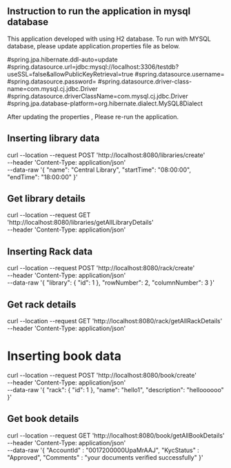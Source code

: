 Instruction to run the application in mysql database
----------------------------------------------------
This application developed with using H2 database.
To run with MYSQL database, please update  application.properties file as below.

#spring.jpa.hibernate.ddl-auto=update
#spring.datasource.url=jdbc:mysql://localhost:3306/testdb?useSSL=false&allowPublicKeyRetrieval=true
#spring.datasource.username=
#spring.datasource.password=
#spring.datasource.driver-class-name=com.mysql.cj.jdbc.Driver
#spring.datasource.driverClassName=com.mysql.cj.jdbc.Driver
#spring.jpa.database-platform=org.hibernate.dialect.MySQL8Dialect


After updating the properties , Please re-run the application.



Inserting library data
----------------------------------------------
curl --location --request POST 'http://localhost:8080/libraries/create' \
--header 'Content-Type: application/json' \
--data-raw '{
  "name": "Central Library",
  "startTime": "08:00:00",
  "endTime": "18:00:00"
}'


Get library details 
--------------------------------------------------
curl --location --request GET 'http://localhost:8080/libraries/getAllLibraryDetails' \
--header 'Content-Type: application/json'


Inserting Rack data
---------------------------------------------
curl --location --request POST 'http://localhost:8080/rack/create' \
--header 'Content-Type: application/json' \
--data-raw '{
  "library": {
    "id": 1
  },
  "rowNumber": 2,
  "columnNumber": 3
}'


Get rack details
------------------------------------------
curl --location --request GET 'http://localhost:8080/rack/getAllRackDetails' \
--header 'Content-Type: application/json'

Inserting book data
=========================================

curl --location --request POST 'http://localhost:8080/book/create' \
--header 'Content-Type: application/json' \
--data-raw '{
  "rack": {
    "id": 1
  },
  "name": "hello1",
  "description": "helloooooo"
}'


Get book details
------------------------------------------
curl --location --request GET 'http://localhost:8080/book/getAllBookDetails' \
--header 'Content-Type: application/json' \
--data-raw '{
	  "AccountId" : "0017200000UpaMrAAJ",
	  "KycStatus" : "Approved",
	  "Comments" : "your documents verified successfully"
	}'